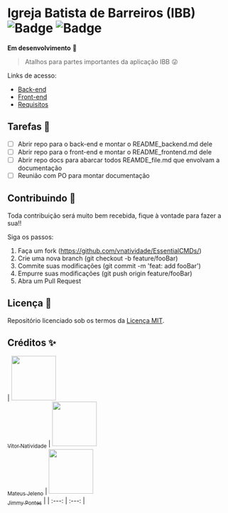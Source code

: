 Igreja Batista de Barreiros (IBB) ![Badge](https://img.shields.io/github/license/V-Natividade/ibb) ![Badge](https://img.shields.io/date/1621306331)
=================================

**Em desenvolvimento** 🚧

> Atalhos para partes importantes da aplicação IBB 😜

Links de acesso:

- [Back-end](README_backend.md)
- [Front-end](README_frontend.md)
- [Requisitos](README_requisitos.md)

## Tarefas 📝

- [ ] Abrir repo para o back-end e montar o README_backend.md dele
- [ ] Abrir repo para o front-end e montar o README_frontend.md dele
- [ ] Abrir repo docs para abarcar todos REAMDE_file.md que envolvam a documentação 
- [ ] Reunião com PO para montar documentação

## Contribuindo 🎉

Toda contribuição será muito bem recebida, fique à vontade para fazer a sua!!

Siga os passos:

1. Faça um fork (https://github.com/vnatividade/EssentialCMDs/)
2. Crie uma nova branch (git checkout -b feature/fooBar)
4. Commite suas modificações (git commit -m 'feat: add fooBar')
5. Empurre suas modificações (git push origin feature/fooBar)
6. Abra um Pull Request

## Licença 📖

Repositório licenciado sob os termos da [Licença MIT](LICENSE).

## Créditos ✨

| [<img src="https://avatars.githubusercontent.com/u/70488078?v=4" width=100> <br> <sub>Vitor Natividade</sub>](https://github.com/V-Natividade) | [<img src="https://avatars.githubusercontent.com/u/45997767?s=400&u=49f0089ca26a01e547b936328f6acd6fd934a19f&v=4" width=100> <br> <sub>Mateus Jeleno</sub>](https://github.com/jeleno) | [<img src="https://avatars.githubusercontent.com/u/58500403?s=400&u=31ff06a5a282b7c6ca92332caaff136e7218d285&v=4" width=100> <br> <sub>Jimmy Pontes</sub>](https://github.com/jimmy-pontes) |
| :---: | :---: |
